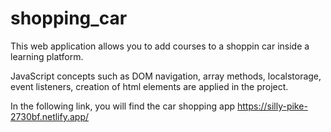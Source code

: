 # shopping_car
This web application allows you to add courses to a shoppin car inside a learning platform.

JavaScript concepts such as DOM navigation, array methods, localstorage, event listeners, creation of html elements are applied in the project.

 In the following link, you will find the car shopping app
 https://silly-pike-2730bf.netlify.app/
